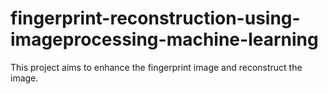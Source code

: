 # fingerprint-reconstruction-using-imageprocessing-machine-learning
This project aims to enhance the fingerprint image and reconstruct the image. 
